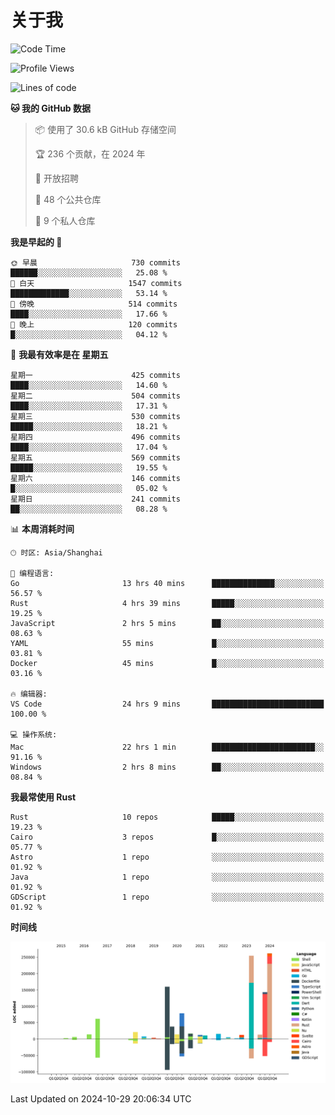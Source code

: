 # 关于我

<!--START_SECTION:waka-->
![Code Time](http://img.shields.io/badge/Code%20Time-3%2C274%20hrs%205%20mins-blue)

![Profile Views](http://img.shields.io/badge/%E4%B8%AA%E4%BA%BA%E8%B5%84%E6%96%99%E8%A7%82%E7%9C%8B%E6%AC%A1%E6%95%B0-7-blue)

![Lines of code](https://img.shields.io/badge/%E4%BB%8E%E3%80%8CHello%20World%E3%80%8D%E8%B5%B7%E6%88%91%E5%B7%B2%E7%BB%8F%E5%86%99%E4%BA%86-1.2%20million%20%E8%A1%8C%E4%BB%A3%E7%A0%81-blue)

**🐱 我的 GitHub 数据** 

> 📦  使用了 30.6 kB GitHub 存储空间 
 > 
> 🏆 236 个贡献，在 2024 年
 > 
> 💼 开放招聘
 > 
> 📜 48 个公共仓库 
 > 
> 🔑 9 个私人仓库 
 > 
**我是早起的 🐤** 

```text
🌞 早晨                     730 commits         ██████░░░░░░░░░░░░░░░░░░░   25.08 % 
🌆 白天                     1547 commits        █████████████░░░░░░░░░░░░   53.14 % 
🌃 傍晚                     514 commits         ████░░░░░░░░░░░░░░░░░░░░░   17.66 % 
🌙 晚上                     120 commits         █░░░░░░░░░░░░░░░░░░░░░░░░   04.12 % 
```
📅 **我最有效率是在 星期五** 

```text
星期一                      425 commits         ████░░░░░░░░░░░░░░░░░░░░░   14.60 % 
星期二                      504 commits         ████░░░░░░░░░░░░░░░░░░░░░   17.31 % 
星期三                      530 commits         █████░░░░░░░░░░░░░░░░░░░░   18.21 % 
星期四                      496 commits         ████░░░░░░░░░░░░░░░░░░░░░   17.04 % 
星期五                      569 commits         █████░░░░░░░░░░░░░░░░░░░░   19.55 % 
星期六                      146 commits         █░░░░░░░░░░░░░░░░░░░░░░░░   05.02 % 
星期日                      241 commits         ██░░░░░░░░░░░░░░░░░░░░░░░   08.28 % 
```


📊 **本周消耗时间** 

```text
🕑︎ 时区: Asia/Shanghai

💬 编程语言: 
Go                       13 hrs 40 mins      ██████████████░░░░░░░░░░░   56.57 % 
Rust                     4 hrs 39 mins       █████░░░░░░░░░░░░░░░░░░░░   19.25 % 
JavaScript               2 hrs 5 mins        ██░░░░░░░░░░░░░░░░░░░░░░░   08.63 % 
YAML                     55 mins             █░░░░░░░░░░░░░░░░░░░░░░░░   03.81 % 
Docker                   45 mins             █░░░░░░░░░░░░░░░░░░░░░░░░   03.16 % 

🔥 编辑器: 
VS Code                  24 hrs 9 mins       █████████████████████████   100.00 % 

💻 操作系统: 
Mac                      22 hrs 1 min        ███████████████████████░░   91.16 % 
Windows                  2 hrs 8 mins        ██░░░░░░░░░░░░░░░░░░░░░░░   08.84 % 
```

**我最常使用 Rust** 

```text
Rust                     10 repos            █████░░░░░░░░░░░░░░░░░░░░   19.23 % 
Cairo                    3 repos             █░░░░░░░░░░░░░░░░░░░░░░░░   05.77 % 
Astro                    1 repo              ░░░░░░░░░░░░░░░░░░░░░░░░░   01.92 % 
Java                     1 repo              ░░░░░░░░░░░░░░░░░░░░░░░░░   01.92 % 
GDScript                 1 repo              ░░░░░░░░░░░░░░░░░░░░░░░░░   01.92 % 
```



**时间线**

![Lines of Code chart](https://raw.githubusercontent.com/catusax/catusax/master/assets/bar_graph.png)


 Last Updated on 2024-10-29 20:06:34 UTC
<!--END_SECTION:waka-->
